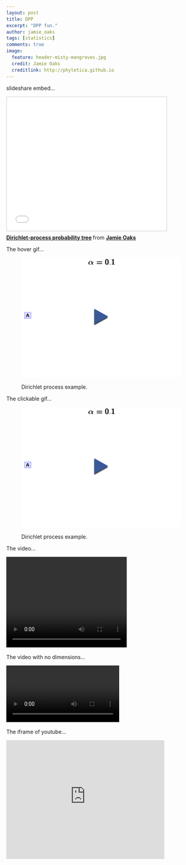 ```yaml
---
layout: post
title: DPP 
excerpt: "DPP fun."
author: jamie_oaks
tags: [statistics]
comments: true
image:
  feature: header-misty-mangroves.jpg
  credit: Jamie Oaks
  creditlink: http://phyletica.github.io
---
```


slideshare embed...

<iframe src="//www.slideshare.net/slideshow/embed_code/key/IhqIH3RPLCb0ew" width="425" height="355" frameborder="0" marginwidth="0" marginheight="0" scrolling="no" style="border:1px solid #CCC; border-width:1px; margin-bottom:5px; max-width: 100%;" allowfullscreen> </iframe> <div style="margin-bottom:5px"> <strong> <a href="//www.slideshare.net/jamieoaks7/dirichletprocess-probability-tree" title="Dirichlet-process probability tree" target="_blank">Dirichlet-process probability tree</a> </strong> from <strong><a href="//www.slideshare.net/jamieoaks7" target="_blank">Jamie Oaks</a></strong> </div>


The hover gif...

<figure>
    <a href="/images/dpp-3-example.png"><img class="gif-hover" src="/images/dpp-3-example.png"></a>
    <figcaption>
        <p class="figure-caption-box">
            <span class="center-if-single-line">
                Dirichlet process example.
            </span>
        </p>
    </figcaption>
</figure>

The clickable gif...

<figure>
    <img class="gif-click" src="/images/dpp-3-example.png">
    <figcaption>
        <p class="figure-caption-box">
            <span class="center-if-single-line">
                Dirichlet process example.
            </span>
        </p>
    </figcaption>
</figure>

The video...

<video width="320" height="240" controls>
    <source src="https://raw.githubusercontent.com/joaks1/dirichlet-process-trees/master/images/dpp-3-example.mp4" type="video/mp4">
    <source src="https://raw.githubusercontent.com/joaks1/dirichlet-process-trees/master/images/dpp-3-example.ogg" type="video/ogg">
    Your browser does not support this video.
</video>

The video with no dimensions...

<video controls>
    <source src="https://raw.githubusercontent.com/joaks1/dirichlet-process-trees/master/images/dpp-3-example.mp4" type="video/mp4">
    <source src="https://raw.githubusercontent.com/joaks1/dirichlet-process-trees/master/images/dpp-3-example.ogg" type="video/ogg">
    Your browser does not support this video.
</video>

The iframe of youtube...

<iframe width="420" height="315" src="https://www.youtube.com/embed/54pF6R3B6oA" frameborder="0" allowfullscreen></iframe>
